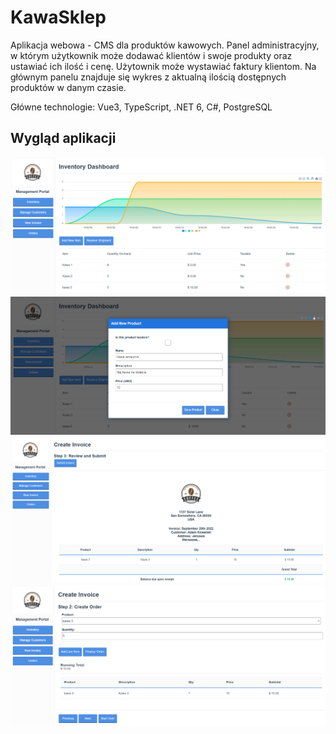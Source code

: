 # KawaSklep

Aplikacja webowa - CMS dla produktów kawowych. Panel administracyjny, w którym użytkownik może dodawać klientów i swoje produkty oraz ustawiać ich ilość i cenę. Użytownik może wystawiać faktury klientom. Na głównym panelu znajduje się wykres z aktualną ilością dostępnych produktów w danym czasie.

Główne technologie: Vue3, TypeScript, .NET 6, C#, PostgreSQL

## Wygląd aplikacji

![img](/images/img1.png)
![img](/images/img2.png)
![img](/images/img3.png)
![img](/images/img4.png)
